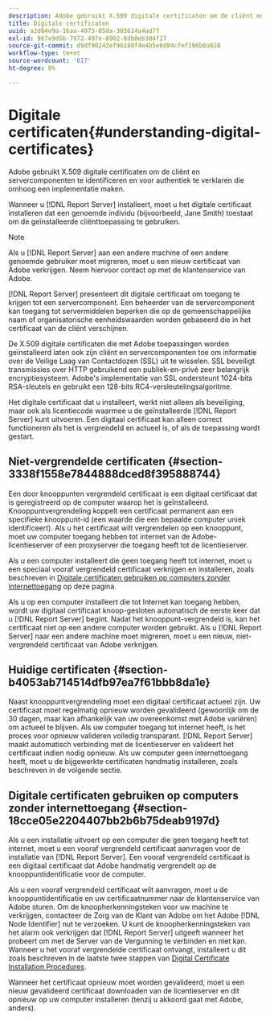 ```yaml
---
description: Adobe gebruikt X.509 digitale certificaten om de cliënt en servercomponenten te identificeren en voor authentiek te verklaren die omhoog een implementatie maken.
title: Digitale certificaten
uuid: a2d84e9a-16aa-4973-85da-303614a4ad7f
exl-id: 967e9d5b-7972-497e-8902-8db0eb304f27
source-git-commit: d9df90242ef96188f4e4b5e6d04cfef196b0a628
workflow-type: tm+mt
source-wordcount: '617'
ht-degree: 0%

---
```


# Digitale certificaten{#understanding-digital-certificates}

Adobe gebruikt X.509 digitale certificaten om de cliënt en servercomponenten te identificeren en voor authentiek te verklaren die omhoog een implementatie maken.

Wanneer u [!DNL Report Server] installeert, moet u het digitale certificaat installeren dat een genoemde individu (bijvoorbeeld, Jane Smith) toestaat om de geïnstalleerde cliënttoepassing te gebruiken.

>[!NOTE]
>
>Als u [!DNL Report Server] aan een andere machine of een andere genoemde gebruiker moet migreren, moet u een nieuw certificaat van Adobe verkrijgen. Neem hiervoor contact op met de klantenservice van Adobe.

[!DNL Report Server] presenteert dit digitale certificaat om toegang te krijgen tot een servercomponent. Een beheerder van de servercomponent kan toegang tot servermiddelen beperken die op de gemeenschappelijke naam of organisatorische eenheidswaarden worden gebaseerd die in het certificaat van de cliënt verschijnen.

De X.509 digitale certificaten die met Adobe toepassingen worden geïnstalleerd laten ook zijn cliënt en servercomponenten toe om informatie over de Veilige Laag van Contactdozen (SSL) uit te wisselen. SSL beveiligt transmissies over HTTP gebruikend een publiek-en-privé zeer belangrijk encryptiesysteem. Adobe&#39;s implementatie van SSL ondersteunt 1024-bits RSA-sleutels en gebruikt een 128-bits RC4-versleutelingsalgoritme.

Het digitale certificaat dat u installeert, werkt niet alleen als beveiliging, maar ook als licentiecode waarmee u de geïnstalleerde [!DNL Report Server] kunt uitvoeren. Een digitaal certificaat kan alleen correct functioneren als het is vergrendeld en actueel is, of als de toepassing wordt gestart.

## Niet-vergrendelde certificaten {#section-3338f1558e7844888dced8f395888744}

Een door knooppunten vergrendeld certificaat is een digitaal certificaat dat is geregistreerd op de computer waarop het is geïnstalleerd. Knooppuntvergrendeling koppelt een certificaat permanent aan een specifieke knooppunt-id (een waarde die een bepaalde computer uniek identificeert). Als u het certificaat wilt vergrendelen op een knooppunt, moet uw computer toegang hebben tot internet van de Adobe-licentieserver of een proxyserver die toegang heeft tot de licentieserver.

Als u een computer installeert die geen toegang heeft tot internet, moet u een speciaal vooraf vergrendeld certificaat verkrijgen en installeren, zoals beschreven in [Digitale certificaten gebruiken op computers zonder internettoegang](../../../../home/c-rpt-oview/c-inst-rpt/c-install-dig-cert/c-underst-dig-cert.md#section-18cce05e2204407bb2b6b75deab9197d) op deze pagina.

Als u op een computer installeert die tot Internet kan toegang hebben, wordt uw digitaal certificaat knoop-gesloten automatisch de eerste keer dat u [!DNL Report Server] begint. Nadat het knooppunt-vergrendeld is, kan het certificaat niet op een andere computer worden gebruikt. Als u [!DNL Report Server] naar een andere machine moet migreren, moet u een nieuw, niet-vergrendeld certificaat van Adobe verkrijgen.

## Huidige certificaten {#section-b4053ab714514dfb97ea7f61bbb8da1e}

Naast knooppuntvergrendeling moet een digitaal certificaat actueel zijn. Uw certificaat moet regelmatig opnieuw worden gevalideerd (gewoonlijk om de 30 dagen, maar kan afhankelijk van uw overeenkomst met Adobe variëren) om actueel te blijven. Als uw computer toegang tot internet heeft, is het proces voor opnieuw valideren volledig transparant. [!DNL Report Server] maakt automatisch verbinding met de licentieserver en valideert het certificaat indien nodig opnieuw. Als uw computer geen internettoegang heeft, moet u de bijgewerkte certificaten handmatig installeren, zoals beschreven in de volgende sectie.

## Digitale certificaten gebruiken op computers zonder internettoegang {#section-18cce05e2204407bb2b6b75deab9197d}

Als u een installatie uitvoert op een computer die geen toegang heeft tot internet, moet u een vooraf vergrendeld certificaat aanvragen voor de installatie van [!DNL Report Server]. Een vooraf vergrendeld certificaat is een digitaal certificaat dat Adobe handmatig vergrendelt op de knooppuntidentificatie voor de computer.

Als u een vooraf vergrendeld certificaat wilt aanvragen, moet u de knooppuntidentificatie en uw certificaatnummer naar de klantenservice van Adobe sturen. Om de knoopherkenningsteken voor uw machine te verkrijgen, contacteer de Zorg van de Klant van Adobe om het Adobe [!DNL Node Identifier] nut te verzoeken. U kunt de knoopherkenningsteken van het alarm ook verkrijgen dat [!DNL Report Server] uitgeeft wanneer het probeert om met de Server van de Vergunning te verbinden en niet kan. Wanneer u het vooraf vergrendelde certificaat ontvangt, installeert u dit zoals beschreven in de laatste twee stappen van [Digital Certificate Installation Procedures](../../../../home/c-rpt-oview/c-inst-rpt/c-install-dig-cert/t-dig-cert-install-proc.md#task-5c4bb352ff534b40adc46dd053874e5d).

Wanneer het certificaat opnieuw moet worden gevalideerd, moet u een nieuw gevalideerd certificaat downloaden van de licentieserver en dit opnieuw op uw computer installeren (tenzij u akkoord gaat met Adobe, anders).
